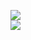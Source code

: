 [![](https://img.shields.io/badge/Made%20With-Github%20Spray-lightgrey.svg?style=for-the-badge&logo=github)](https://github.com/Annihil/github-spray#174)  
[![](https://i.imgur.com/2DrTn0Z.gif)](https://github.com/Annihil/github-spray)